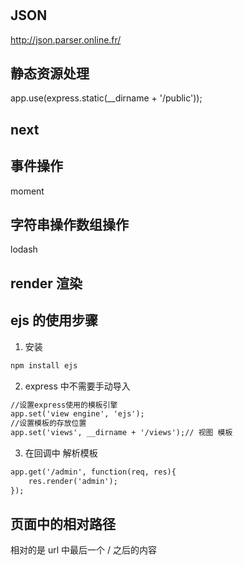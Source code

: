 # 

## JSON
http://json.parser.online.fr/

## 静态资源处理
app.use(express.static(__dirname + '/public'));

## next

## 事件操作
moment

## 字符串操作数组操作
lodash

## render 渲染

## ejs 的使用步骤
1. 安装
```html
npm install ejs
```

2. express 中不需要手动导入
```html
//设置express使用的模板引擎
app.set('view engine', 'ejs');
//设置模板的存放位置
app.set('views', __dirname + '/views');// 视图 模板
```

3. 在回调中 解析模板
```html
app.get('/admin', function(req, res){
    res.render('admin');
});
```

## 页面中的相对路径
相对的是 url 中最后一个 / 之后的内容
